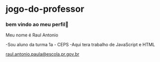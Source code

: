 # jogo-do-professor
### bem vindo ao meu perfil🤟
Meu nome é Raul Antonio

-Sou aluno da turma 1a - CEPS
-Aqui tera trabalho de JavaScript e HTML

raul.antonio.paula@escola.pr.gov.br
